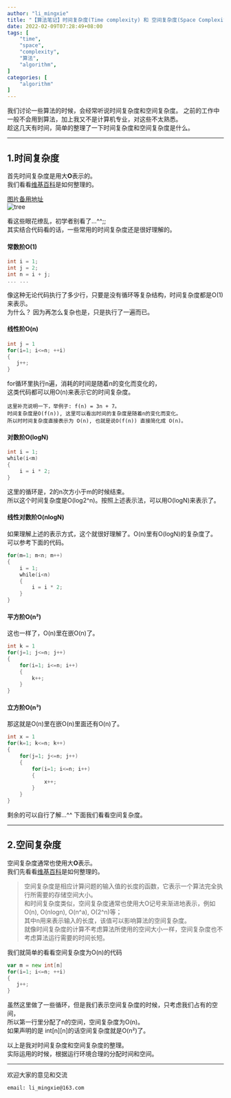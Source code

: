 ```yaml
---
author: "li_mingxie"
title: "【算法笔记】时间复杂度(Time complexity) 和 空间复杂度(Space Complexity)"
date: 2022-02-09T07:28:49+08:00
tags: [
    "time",
    "space",
    "complexity",
    "算法",
    "algorithm",
]
categories: [
    "algorithm"
]
---
```


我们讨论一些算法的时候，会经常听说时间复杂度和空间复杂度。  <!--more-->
之前的工作中一般不会用到算法，加上我又不是计算机专业，对这些不太熟悉。  
趁这几天有时间，简单的整理了一下时间复杂度和空间复杂度是什么。

----------------------------------------------

## 1.时间复杂度

首先时间复杂度是用大**O**表示的。  
我们看看[维基百科](https://zh.wikipedia.org/wiki/%E6%97%B6%E9%97%B4%E5%A4%8D%E6%9D%82%E5%BA%A6)是如何整理的。  

[图片备用地址](https://limingxie.github.io/images/algorithm/base/time_complexity.png)  
![tree](https://mingxie-blog.oss-cn-beijing.aliyuncs.com/image/algorithm/base/time_complexity.png?x-oss-process=image/resize,w_900,m_lfit)

看这些眼花缭乱，初学者别看了...^^;;  
其实结合代码看的话，一些常用的时间复杂度还是很好理解的。  

#### 常数阶O(1)

```go
int i = 1;
int j = 2;
int n = i + j;
... ...
```

像这种无论代码执行了多少行，只要是没有循环等复杂结构，时间复杂度都是O(1)来表示。  
为什么？ 因为再怎么复杂也是，只是执行了一遍而已。

#### 线性阶O(n)

```go
int j = 1
for(i=1; i<=n; ++i)
{
   j++;
}
```

for循环里执行n遍，消耗的时间是随着n的变化而变化的，  
这类代码都可以用O(n)来表示它的时间复杂度。  

```
这里补充说明一下，举例子: f(n) = 3n + 7。  
时间复杂度是O(f(n)), 这里可以看出时间的复杂度是随着n的变化而变化。  
所以时时间复杂度直接表示为 O(n), 也就是说O(f(n)) 直接简化成 O(n)。  
```

#### 对数阶O(logN)

```go
int i = 1;
while(i<m)
{
    i = i * 2;
}
```

这里的循环是，2的n次方小于m的时候结束。  
所以这个时间复杂度是O(log2^n)。按照上述表示法，可以用O(logN)来表示了。  

#### 线性对数阶O(nlogN)

如果理解上述的表示方式，这个就很好理解了。O(n)里有O(logN)的复杂度了。  
可以参考下面的代码。  

```go
for(m=1; m<n; m++)
{
    i = 1;
    while(i<n)
    {
        i = i * 2;
    }
}
```

#### 平方阶O(n²)

这也一样了，O(n)里在嵌O(n)了。

```go
int k = 1
for(j=1; j<=n; j++)
{
    for(i=1; i<=n; i++)
    {
        k++;
    }
}
```

#### 立方阶O(n³)

那这就是O(n)里在嵌O(n)里面还有O(n)了。

```go
int x = 1
for(k=1; k<=n; k++)
{
    for(j=1; j<=n; j++)
    {
        for(i=1; i<=n; i++)
        {
            x++;
        }
    }
}
```

剩余的可以自行了解...^^
下面我们看看空间复杂度。

----------------------------------------------

## 2.空间复杂度

空间复杂度通常也使用大**O**表示。  
我们先看看[维基百科](https://zh.wikipedia.org/wiki/%E7%A9%BA%E9%97%B4%E5%A4%8D%E6%9D%82%E5%BA%A6)是如何整理的。  

> 空间复杂度是相应计算问题的输入值的长度的函数，它表示一个算法完全执行所需要的存储空间大小。  
> 和时间复杂度类似，空间复杂度通常也使用大O记号来渐进地表示，例如O(n), O(nlogn), O(n^a), O(2^n)等；  
> 其中n用来表示输入的长度，该值可以影响算法的空间复杂度。  
> 就像时间复杂度的计算不考虑算法所使用的空间大小一样，空间复杂度也不考虑算法运行需要的时间长短。  

我们就简单的看看空间复杂度为O(n)的代码

```go
var m = new int[n]
for(i=1; i<=n; ++i)
{
   j++;
}
```

虽然这里做了一些循环，但是我们表示空间复杂度的时候，只考虑我们占有的空间，  
所以第一行里分配了n的空间，空间复杂度为O(n)。  
如果声明的是 int[n][n]的话空间复杂度就是O(n²)了。  

以上是我对时间复杂度和空间复杂度的整理。  
实际运用的时候，根据运行环境合理的分配时间和空间。  

----------------------------------------------
欢迎大家的意见和交流

`email: li_mingxie@163.com`
